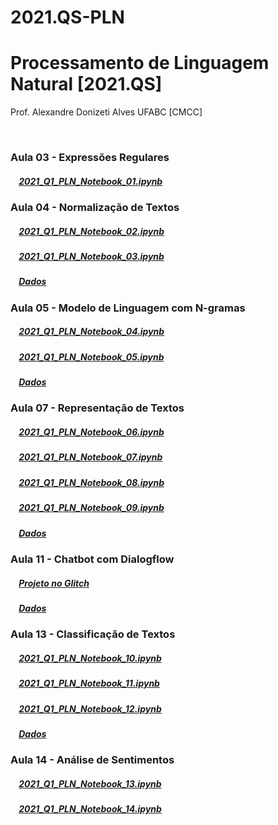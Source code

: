 # 2021.QS-PLN
# Processamento de Linguagem Natural [2021.QS]

Prof. Alexandre Donizeti Alves
UFABC [CMCC]


<br>

### **Aula 03 - Expressões Regulares**

##### &nbsp;&nbsp;&nbsp; [2021_Q1_PLN_Notebook_01.ipynb](https://github.com/adalves-ufabc/2021.QS-PLN/blob/main/Aula%2003/2021_Q1_PLN_Notebook_01.ipynb)
  
### **Aula 04 - Normalização de Textos**
##### &nbsp;&nbsp;&nbsp; [2021_Q1_PLN_Notebook_02.ipynb](https://github.com/adalves-ufabc/2021.QS-PLN/blob/main/Aula%2004/2021_Q1_PLN_Notebook_02.ipynb)
  
##### &nbsp;&nbsp;&nbsp; [2021_Q1_PLN_Notebook_03.ipynb](https://github.com/adalves-ufabc/2021.QS-PLN/blob/main/Aula%2004/2021_Q1_PLN_Notebook_03.ipynb)
  
##### &nbsp;&nbsp;&nbsp; [Dados](https://github.com/adalves-ufabc/2021.QS-PLN/tree/main/Aula%2004/data) 

### **Aula 05 - Modelo de Linguagem com N-gramas**
##### &nbsp;&nbsp;&nbsp; [2021_Q1_PLN_Notebook_04.ipynb](https://github.com/adalves-ufabc/2021.QS-PLN/blob/main/Aula%2005/2021_Q1_PLN_Notebook_04.ipynb)
  
##### &nbsp;&nbsp;&nbsp; [2021_Q1_PLN_Notebook_05.ipynb](https://github.com/adalves-ufabc/2021.QS-PLN/blob/main/Aula%2005/2021_Q1_PLN_Notebook_05.ipynb)
  
##### &nbsp;&nbsp;&nbsp; [Dados](https://github.com/adalves-ufabc/2021.QS-PLN/tree/main/Aula%2005/data) 

### **Aula 07 - Representação de Textos**
##### &nbsp;&nbsp;&nbsp; [2021_Q1_PLN_Notebook_06.ipynb](https://github.com/adalves-ufabc/2021.QS-PLN/blob/main/Aula%2005/2021_Q1_PLN_Notebook_06.ipynb)
  
##### &nbsp;&nbsp;&nbsp; [2021_Q1_PLN_Notebook_07.ipynb](https://github.com/adalves-ufabc/2021.QS-PLN/blob/main/Aula%2005/2021_Q1_PLN_Notebook_07.ipynb)

##### &nbsp;&nbsp;&nbsp; [2021_Q1_PLN_Notebook_08.ipynb](https://github.com/adalves-ufabc/2021.QS-PLN/blob/main/Aula%2005/2021_Q1_PLN_Notebook_08.ipynb)

##### &nbsp;&nbsp;&nbsp; [2021_Q1_PLN_Notebook_09.ipynb](https://github.com/adalves-ufabc/2021.QS-PLN/blob/main/Aula%2005/2021_Q1_PLN_Notebook_09.ipynb)
  
##### &nbsp;&nbsp;&nbsp; [Dados](https://github.com/adalves-ufabc/2021.QS-PLN/tree/main/Aula%2007/data) 

### **Aula 11 - Chatbot com Dialogflow**

##### &nbsp;&nbsp;&nbsp; [Projeto no Glitch](https://github.com/adalves-ufabc/2021.QS-PLN/blob/main/Aula%2011/ufabc-pln-projeto-glitch.tgz)

##### &nbsp;&nbsp;&nbsp; [Dados](https://github.com/adalves-ufabc/2021.QS-PLN/tree/main/Aula%2011/data) 

### **Aula 13 - Classificação de Textos**
##### &nbsp;&nbsp;&nbsp; [2021_Q1_PLN_Notebook_10.ipynb](https://github.com/adalves-ufabc/2021.QS-PLN/blob/main/Aula%2013/2021_Q1_PLN_Notebook_10.ipynb)
  
##### &nbsp;&nbsp;&nbsp; [2021_Q1_PLN_Notebook_11.ipynb](https://github.com/adalves-ufabc/2021.QS-PLN/blob/main/Aula%2013/2021_Q1_PLN_Notebook_11.ipynb)

##### &nbsp;&nbsp;&nbsp; [2021_Q1_PLN_Notebook_12.ipynb](https://github.com/adalves-ufabc/2021.QS-PLN/blob/main/Aula%2013/2021_Q1_PLN_Notebook_12.ipynb)

##### &nbsp;&nbsp;&nbsp; [Dados](https://github.com/adalves-ufabc/2021.QS-PLN/tree/main/Aula%2013/data) 


### **Aula 14 - Análise de Sentimentos**
##### &nbsp;&nbsp;&nbsp; [2021_Q1_PLN_Notebook_13.ipynb](https://github.com/adalves-ufabc/2021.QS-PLN/blob/main/Aula%2014/2021_Q1_PLN_Notebook_13.ipynb)
  
##### &nbsp;&nbsp;&nbsp; [2021_Q1_PLN_Notebook_14.ipynb](https://github.com/adalves-ufabc/2021.QS-PLN/blob/main/Aula%2014/2021_Q1_PLN_Notebook_14.ipynb)



